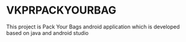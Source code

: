 # VKPRPACKYOURBAG
This project is Pack Your Bags android application which is developed based on java and android studio
